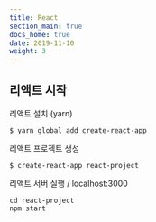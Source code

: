 ```yaml
---
title: React
section_main: true
docs_home: true
date: 2019-11-10
weight: 3
---
```



## 리액트 시작

리액트 설치 (yarn)
```
$ yarn global add create-react-app
```

리액트 프로젝트 생성
```
$ create-react-app react-project
```

리액트 서버 실행 / localhost:3000
```
cd react-project
npm start
```
